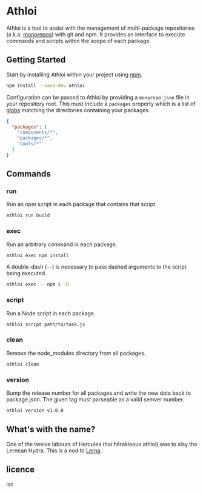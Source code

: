 # Athloi

Athloi is a tool to assist with the management of multi-package repositories (a.k.a. [monorepos]) with git and npm. It provides an interface to execute commands and scripts within the scope of each package.

[monorepos]: https://github.com/babel/babel/blob/master/doc/design/monorepo.md
[lerna]: https://lernajs.io/

## Getting Started

Start by installing Athloi within your project using [npm].

```sh
npm install --save-dev athloi
```

[npm]: https://www.npmjs.com/

Configuration can be passed to Athloi by providing a `monorepo.json` file in your repository root. This must include a `packages` property which is a list of [globs] matching the directories containing your packages.

```json
{
  "packages": [
    "components/*",
    "packages/*",
    "tools/*"
  ]
}
```

[globs]: https://en.wikipedia.org/wiki/Glob_(programming)


## Commands

### run

Run an npm script in each package that contains that script.

```sh
athloi run build
```

### exec

Run an arbitrary command in each package.

```sh
athloi exec npm install
```

A double-dash (`--`) is necessary to pass dashed arguments to the script being executed.

```sh
athloi exec -- npm i -D
```

### script

Run a Node script in each package.

```sh
athloi script path/to/task.js
```

### clean

Remove the node_modules directory from all packages.

```sh
athloi clean
```

### version

Bump the release number for all packages and write the new data back to package.json. The given tag must parseable as a valid semver number.

```sh
athloi version v1.0.0
```


## What's with the name?

One of the twelve labours of Hercules (hoi hērakleous athloi) was to slay the Lernean Hydra. This is a nod to [Lerna].

[Lerna]: https://github.com/lerna/lerna


## licence

isc
